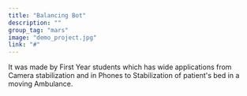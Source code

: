 ```yaml
---
title: "Balancing Bot"
description: ""
group_tag: "mars"
image: "demo_project.jpg" 
link: "#"
---
```


It was made by First Year students which has wide applications from Camera stabilization and in Phones to Stabilization of patient's bed in a moving Ambulance.
